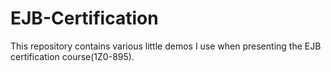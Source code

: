 # EJB-Certification
This repository contains various little demos I use when presenting the EJB certification course(1Z0-895).
